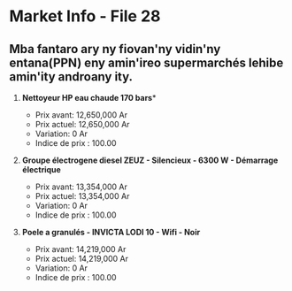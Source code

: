 # Market Info - File 28

## Mba fantaro ary ny fiovan'ny vidin'ny entana(PPN) eny amin'ireo supermarchés lehibe amin'ity androany ity.

1. **Nettoyeur HP eau chaude 170 bars***
   - Prix avant: 12,650,000 Ar
   - Prix actuel: 12,650,000 Ar
   - Variation: 0 Ar
   - Indice de prix : 100.00

2. **Groupe électrogene diesel ZEUZ - Silencieux - 6300 W - Démarrage électrique**
   - Prix avant: 13,354,000 Ar
   - Prix actuel: 13,354,000 Ar
   - Variation: 0 Ar
   - Indice de prix : 100.00

3. **Poele a granulés - INVICTA LODI 10 - Wifi - Noir**
   - Prix avant: 14,219,000 Ar
   - Prix actuel: 14,219,000 Ar
   - Variation: 0 Ar
   - Indice de prix : 100.00

